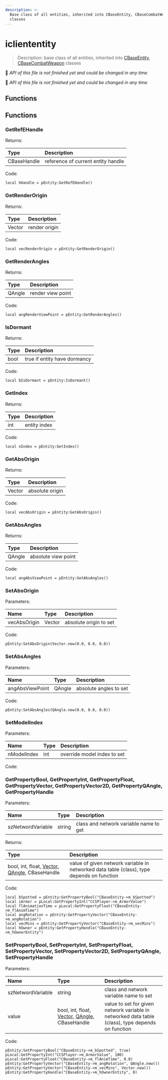 ```yaml
---
description: >-
  Base class of all entities, inherited into CBaseEntity, CBaseCombatWeapon
  classes
---
```


# icliententity

> Description: base class of all entities, inherited into [CBaseEntity](cbaseentity.md), [CBaseCombatWeapon](cbasecombatweapon.md) classes

🚧 _API of this file is not finished yet and could be changed in any time_

:construction: _API of this file is not finished yet and could be changed in any time_

## Functions

## Functions

### GetRefEHandle

Returns:

| Type | Description |
| :--- | :--- |
| CBaseHandle | reference of current entity handle |

Code:

```text
local hHandle = pEntity:GetRefEHandle()
```

### GetRenderOrigin

Returns:

| Type | Description |
| :--- | :--- |
| Vector | render origin |

Code:

```text
local vecRenderOrigin = pEntity:GetRenderOrigin()
```

### GetRenderAngles

Returns:

| Type | Description |
| :--- | :--- |
| QAngle | render view point |

Code:

```text
local angRenderViewPoint = pEntity:GetRenderAngles()
```

### IsDormant

Returns:

| Type | Description |
| :--- | :--- |
| bool | true if entity have dormancy |

Code:

```text
local bIsDormant = pEntity:IsDormant()
```

### GetIndex

Returns:

| Type | Description |
| :--- | :--- |
| int | entity index |

Code:

```text
local nIndex = pEntity:GetIndex()
```

### GetAbsOrigin

Returns:

| Type | Description |
| :--- | :--- |
| Vector | absolute origin |

Code:

```text
local vecAbsOrigin = pEntity:GetAbsOrigin()
```

### GetAbsAngles

Returns:

| Type | Description |
| :--- | :--- |
| QAngle | absolute view point |

Code:

```text
local angAbsViewPoint = pEntity:GetAbsAngles()
```

### SetAbsOrigin

Parameters:

| Name | Type | Description |
| :--- | :--- | :--- |
| vecAbsOrigin | Vector | absolute origin to set |

Code:

```text
pEntity:SetAbsOrigin(Vector.new(0.0, 0.0, 0.0))
```

### SetAbsAngles

Parameters:

| Name | Type | Description |
| :--- | :--- | :--- |
| angAbsViewPoint | QAngle | absolute angles to set |

Code:

```text
pEntity:SetAbsAngles(QAngle.new(0.0, 0.0, 0.0))
```

### SetModelIndex

Parameters:

| Name | Type | Description |
| :--- | :--- | :--- |
| nModelIndex | int | override model index to set |

Code:

### GetPropertyBool, GetPropertyInt, GetPropertyFloat, GetPropertyVector, GetPropertyVector2D, GetPropertyQAngle, GetPropertyHandle

Parameters:

| Name | Type | Description |
| :--- | :--- | :--- |
| szNetwordVariable | string | class and network variable name to get |

Returns:

| Type | Description |
| :--- | :--- |
| bool, int, float, [Vector](https://github.com/rollraw/baimless-lua-api/blob/master/doc/datatypes/vector.md), [QAngle](https://github.com/rollraw/baimless-lua-api/blob/master/doc/datatypes/qangle.md), CBaseHandle | value of given network variable in networked data table \(class\), type depends on function |

Code:

```text
local bSpotted = pEntity:GetPropertyBool("CBaseEntity->m_bSpotted")
local iArmor = pLocal:GetPropertyInt("CCSPlayer->m_ArmorValue")
local flAnimationTime = pLocal:GetPropertyFloat("CBaseEntity->m_flAnimTime")
local angRotation = pEntity:GetPropertyVector("CBaseEntity->m_angRotation")
local vecMins = pEntity:GetPropertyVector("CBaseEntity->m_vecMins")
local hOwner = pEntity:GetPropertyHandle("CBaseEntity->m_hOwnerEntity")
```

### SetPropertyBool, SetPropertyInt, SetPropertyFloat, SetPropertyVector, SetPropertyVector2D, SetPropertyQAngle, SetPropertyHandle

Parameters:

| Name | Type | Description |
| :--- | :--- | :--- |
| szNetwordVariable | string | class and network variable name to set |
| value | bool, int, float, [Vector](https://github.com/rollraw/baimless-lua-api/blob/master/doc/datatypes/vector.md), [QAngle](https://github.com/rollraw/baimless-lua-api/blob/master/doc/datatypes/qangle.md), CBaseHandle | value to set for given network variable in networked data table \(class\), type depends on function |

Code:

```text
pEntity:SetPropertyBool("CBaseEntity->m_bSpotted", true)
pLocal:GetPropertyInt("CCSPlayer->m_ArmorValue", 100)
pLocal:GetPropertyFloat("CBaseEntity->m_flAnimTime", 0.0)
pEntity:GetPropertyVector("CBaseEntity->m_angRotation", QAngle.new())
pEntity:GetPropertyVector("CBaseEntity->m_vecMins", Vector.new())
pEntity:GetPropertyHandle("CBaseEntity->m_hOwnerEntity", 0)
```

